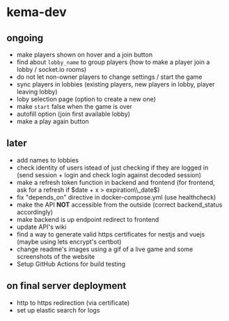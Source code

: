# kema-dev

## ongoing

* make players shown on hover and a join button
* find about `lobby_name` to group players (how to make a player join a lobby / socket.io rooms)
* do not let non-owner players to change settings / start the game
* sync players in lobbies (existing players, new players in lobby, player leaving lobby)
* loby selection page (option to create a new one)
* make `start` false when the game is over
* autofill option (join first available lobby)
* make a play again button

## later

* add names to lobbies
* check identity of users istead of just checking if they are logged in (send session + login and check login against decoded session)
* make a refresh token function in backend and frontend (for frontend, ask for a refresh if $date + x > expiration\\_date$)
* fix "depends_on" directive in docker-compose.yml (use healthcheck)
* make the API **NOT** accessible from the outside (correct backend_status accordingly)
* make backend is up endpoint redirect to frontend
* update API's wiki
* find a way to generate valid https certificates for nestjs and vuejs (maybe using lets encrypt's certbot)
* change readme's images using a gif of a live game and some screenshots of the website
* Setup GitHub Actions for build testing

## on final server deployment

* http to https redirection (via certificate)
* set up elastic search for logs
